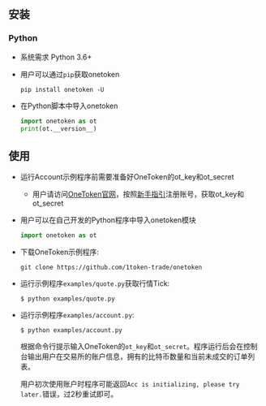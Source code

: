 ## 安装

### Python
* 系统需求 Python 3.6+

* 用户可以通过```pip```获取onetoken

    ```shell
    pip install onetoken -U
    ```

* 在Python脚本中导入onetoken

    ```Python
    import onetoken as ot
    print(ot.__version__)
    ```


## 使用

* 运行Account示例程序前需要准备好OneToken的ot_key和ot_secret

    * 用户请访问[OneToken官网](https://1token.trade/)，按照[新手指引](https://1token.trade/r/docs#/getting-started/website-user)注册账号，获取ot_key和ot_secret


* 用户可以在自己开发的Python程序中导入onetoken模块

    ```python
    import onetoken as ot
    ```

* 下载OneToken示例程序:

    ```shell
    git clone https://github.com/1token-trade/onetoken
    ```

* 运行示例程序`examples/quote.py`获取行情Tick:

    `$ python examples/quote.py`

* 运行示例程序`examples/account.py`:

    `$ python examples/account.py`

    根据命令行提示输入OneToken的`ot_key`和`ot_secret`。程序运行后会在控制台输出用户在交易所的账户信息，拥有的比特币数量和当前未成交的订单列表。

    用户初次使用账户时程序可能返回`Acc is initializing, please try later.`错误，过2秒重试即可。

